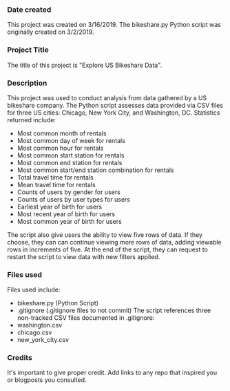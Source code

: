 ### Date created
This project was created on 3/16/2019. The bikeshare.py Python script was originally created on 3/2/2019.

### Project Title
The title of this project is "Explore US Bikeshare Data".

### Description
This project was used to conduct analysis from data gathered by a US bikeshare company. The Python script assesses data provided via CSV files for three US cities: Chicago, New York City, and Washington, DC. Statistics returned include:
 
 - Most common month of rentals
 - Most common day of week for rentals
 - Most common hour for rentals
 - Most common start station for rentals
 - Most common end station for rentals
 - Most common start/end station combination for rentals
 - Total travel time for rentals
 - Mean travel time for rentals
 - Counts of users by gender for users
 - Counts of users by user types for users
 - Earliest year of birth for users
 - Most recent year of birth for users
 - Most common year of birth for users

The script also give users the ability to view five rows of data. If they choose, they can can continue viewing more rows of data, adding viewable rows in increments of five. At the end of the script, they can request to restart the script to view data with new filters applied.

### Files used
Files used include:
  - bikeshare.py (Python Script)
  - .gitignore (.gitignore files to not commit)
The script references three non-tracked CSV files documented in .gitignore:
  - washington.csv
  - chicago.csv
  - new_york_city.csv

### Credits
It's important to give proper credit. Add links to any repo that inspired you or blogposts you consulted.

